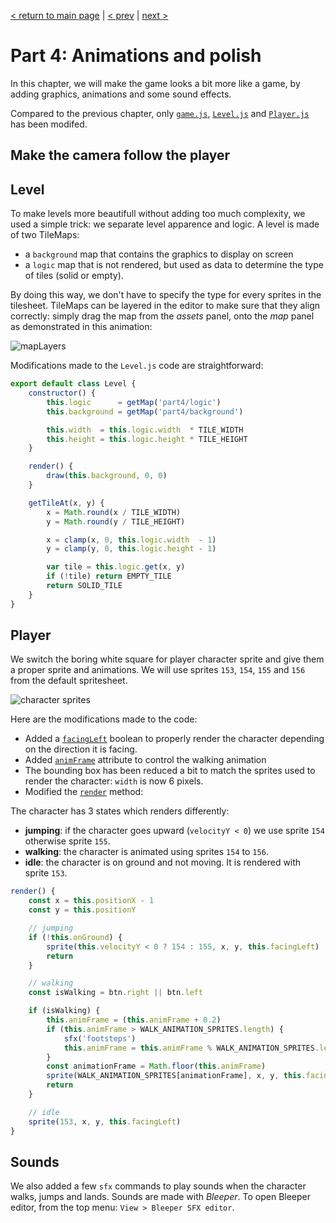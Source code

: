 [< return to main page](https://github.com/cstoquer/platformerTutorial) | [< prev](https://github.com/cstoquer/platformerTutorial/tree/master/src/part3_level) | [next >](https://github.com/cstoquer/platformerTutorial/tree/master/src/part5_scenes)
# Part 4: Animations and polish

In this chapter, we will make the game looks a bit more like a game, by adding graphics, animations and some sound effects.

Compared to the previous chapter, only [`game.js`](https://github.com/cstoquer/platformerTutorial/blob/master/src/part4_animations/game.js), [`Level.js`](https://github.com/cstoquer/platformerTutorial/blob/master/src/part4_animations/Level.js) and [`Player.js`](https://github.com/cstoquer/platformerTutorial/blob/master/src/part4_animations/Player.js) has been modifed.

## Make the camera follow the player


## Level
To make levels more beautifull without adding too much complexity, we used a simple trick: we separate level apparence and logic.
A level is made of two TileMaps:
- a `background` map that contains the graphics to display on screen
- a `logic` map that is not rendered, but used as data to determine the type of tiles (solid or empty).

By doing this way, we don't have to specify the type for every sprites in the tilesheet. TileMaps can be layered in the editor to make sure that they align correctly: simply drag the map from the *assets* panel, onto the *map* panel as demonstrated in this animation:

![mapLayers](https://user-images.githubusercontent.com/2462139/86436473-4b2b3900-bd3d-11ea-8de4-fb13642d8a9a.gif)

Modifications made to the `Level.js` code are straightforward:

```js
export default class Level {
	constructor() {
		this.logic      = getMap('part4/logic')
		this.background = getMap('part4/background')

		this.width  = this.logic.width  * TILE_WIDTH
		this.height = this.logic.height * TILE_HEIGHT
	}

	render() {
		draw(this.background, 0, 0)
	}

	getTileAt(x, y) {
		x = Math.round(x / TILE_WIDTH)
		y = Math.round(y / TILE_HEIGHT)

		x = clamp(x, 0, this.logic.width  - 1)
		y = clamp(y, 0, this.logic.height - 1)

		var tile = this.logic.get(x, y)
		if (!tile) return EMPTY_TILE
		return SOLID_TILE
	}
}
```

## Player
We switch the boring white square for player character sprite and give them a proper sprite and animations. We will use sprites `153`, `154`, `155` and `156` from the default spritesheet.

![character sprites](https://user-images.githubusercontent.com/2462139/86437243-099b8d80-bd3f-11ea-941a-d5cb5fcb6478.png)

Here are the modifications made to the code:

- Added a [`facingLeft`](https://github.com/cstoquer/platformerTutorial/blob/master/src/part4_animations/Player.js#L21) boolean to properly render the character depending on the direction it is facing.
- Added [`animFrame`](https://github.com/cstoquer/platformerTutorial/blob/master/src/part4_animations/Player.js#L22) attribute to control the walking animation
- The bounding box has been reduced a bit to match the sprites used to render the character: `width` is now 6 pixels.
- Modified the [`render`](https://github.com/cstoquer/platformerTutorial/blob/master/src/part4_animations/Player.js#L124-L150) method:

The character has 3 states which renders differently:
- **jumping**: if the character goes upward (`velocityY < 0`) we use sprite `154` otherwise sprite `155`.
- **walking**: the character is animated using sprites `154` to `156`.
- **idle**: the character is on ground and not moving. It is rendered with sprite `153`.

```js
render() {
	const x = this.positionX - 1
	const y = this.positionY

	// jumping
	if (!this.onGround) {
		sprite(this.velocityY < 0 ? 154 : 155, x, y, this.facingLeft)
		return
	}

	// walking
	const isWalking = btn.right || btn.left

	if (isWalking) {
		this.animFrame = (this.animFrame + 0.2)
		if (this.animFrame > WALK_ANIMATION_SPRITES.length) {
			sfx('footsteps')
			this.animFrame = this.animFrame % WALK_ANIMATION_SPRITES.length
		}
		const animationFrame = Math.floor(this.animFrame)
		sprite(WALK_ANIMATION_SPRITES[animationFrame], x, y, this.facingLeft)
		return
	}

	// idle
	sprite(153, x, y, this.facingLeft)
}
```

## Sounds

We also added a few `sfx` commands to play sounds when the character walks, jumps and lands. Sounds are made with *Bleeper*. To open Bleeper editor, from the top menu: `View > Bleeper SFX editor`.
